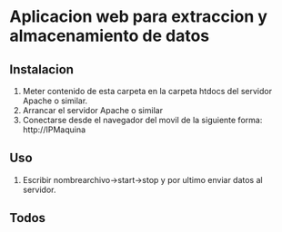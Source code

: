 # Aplicacion web para extraccion y almacenamiento de datos
## Instalacion
1. Meter contenido de esta carpeta en la carpeta htdocs del servidor Apache o similar.
2. Arrancar el servidor Apache o similar
3. Conectarse desde el navegador del movil de la siguiente forma: http://IPMaquina
## Uso
1. Escribir nombrearchivo->start->stop y por ultimo enviar datos al servidor.

## Todos
